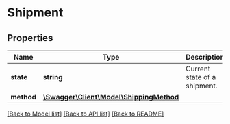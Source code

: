 # Shipment

## Properties
Name | Type | Description | Notes
------------ | ------------- | ------------- | -------------
**state** | **string** | Current state of a shipment. | [optional] [default to 'cart']
**method** | [**\Swagger\Client\Model\ShippingMethod**](ShippingMethod.md) |  | [optional] 

[[Back to Model list]](../README.md#documentation-for-models) [[Back to API list]](../README.md#documentation-for-api-endpoints) [[Back to README]](../README.md)


